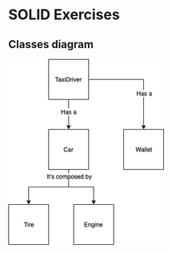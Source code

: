 # SOLID Exercises


## Classes diagram
![Classes diagram](/img/UMLSOLIDExample.jpg?raw=true "Classes diagram")
